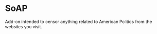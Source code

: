 # SoAP
Add-on intended to censor anything related to American Politics from the websites you visit.
